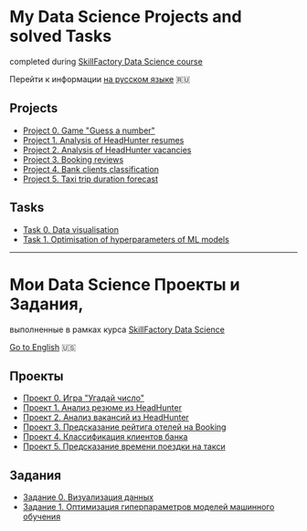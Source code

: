 # My Data Science Projects and solved Tasks
completed during [SkillFactory Data Science course](https://skillfactory.ru/data-science-specialization)

 Перейти к информации [на русском языке](https://github.com/StasBard/SF_DataScience#%D0%BC%D0%BE%D0%B8-data-science-%D0%BF%D1%80%D0%BE%D0%B5%D0%BA%D1%82%D1%8B-%D0%B8-%D0%B7%D0%B0%D0%B4%D0%B0%D0%BD%D0%B8%D1%8F) :ru: 

## Projects
* [Project 0. Game "Guess a number"](https://github.com/StasBard/SF_DataScience/tree/master/Projects/project_0)
* [Project 1. Analysis of HeadHunter resumes](https://github.com/StasBard/SF_DataScience/tree/master/Projects/Project_1)
* [Project 2. Analysis of HeadHunter vacancies](https://github.com/StasBard/SF_DataScience/tree/master/Projects/Project_2)  
* [Project 3. Booking reviews](https://github.com/StasBard/SF_DataScience/tree/master/Projects/Project_3)  
* [Project 4. Bank clients classification](https://github.com/StasBard/SF_DataScience/tree/master/Projects/Project_4)
* [Project 5. Taxi trip duration forecast](https://github.com/StasBard/SF_DataScience/tree/master/Projects/Project_5)

## Tasks
* [Task 0. Data visualisation](https://github.com/StasBard/SF_DataScience/tree/master/Tasks/Task_0)  
* [Task 1. Optimisation of hyperparameters of ML models](https://github.com/StasBard/SF_DataScience/tree/master/Tasks/Task_1)

---
# Мои Data Science Проекты и Задания,
выполненные в рамках курса [SkillFactory Data Science](https://skillfactory.ru/data-science-specialization)

[Go to English](https://github.com/StasBard/SF_DataScience#my-data-science-projects-and-solved-tasks) :us: 

## Проекты
* [Проект 0. Игра "Угадай число"](https://github.com/StasBard/SF_DataScience/tree/master/Projects/project_0)
* [Проект 1. Анализ резюме из HeadHunter](https://github.com/StasBard/SF_DataScience/tree/master/Projects/Project_1)
* [Проект 2. Анализ вакансий из HeadHunter](https://github.com/StasBard/SF_DataScience/tree/master/Projects/Project_2)  
* [Проект 3. Предсказание рейтига отелей на Booking](https://github.com/StasBard/SF_DataScience/tree/master/Projects/Project_3)  
* [Проект 4. Классификация клиентов банка](https://github.com/StasBard/SF_DataScience/tree/master/Projects/Project_4)
* [Проект 5. Предсказание времени поездки на такси](https://github.com/StasBard/SF_DataScience/tree/master/Projects/Project_5)

## Задания
* [Задание 0. Визуализация данных](https://github.com/StasBard/SF_DataScience/tree/master/Tasks/Task_0)  
* [Задание 1. Оптимизация гиперпараметров моделей машинного обучения](https://github.com/StasBard/SF_DataScience/tree/master/Tasks/Task_1)